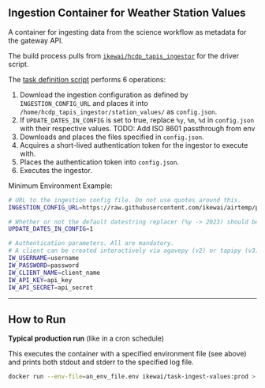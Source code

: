 ## Ingestion Container for Weather Station Values

A container for ingesting data from the science workflow as metadata for the gateway API.

The build process pulls from [`ikewai/hcdp_tapis_ingestor`](https://github.com/ikewai/hcdp_tapis_ingestor) for the driver script.

The [task definition script](/containers/ingestion/scripts/task.sh) performs 6 operations:
1. Download the ingestion configuration as defined by `INGESTION_CONFIG_URL` and places it into `/home/hcdp_tapis_ingestor/station_values/` as `config.json`.
2. If `UPDATE_DATES_IN_CONFIG` is set to true, replace `%y`, `%m`, `%d` in `config.json` with their respective values. TODO: Add ISO 8601 passthrough from env
3. Downloads and places the files specified in `config.json`.
4. Acquires a short-lived authentication token for the ingestor to execute with.
5. Places the authentication token into `config.json`.
6. Executes the ingestor.


Minimum Environment Example:
```sh
# URL to the ingestion config file. Do not use quotes around this.
INGESTION_CONFIG_URL=https://raw.githubusercontent.com/ikewai/airtemp/prod/ingestion/daily/tmax.json

# Whether or not the default datestring replacer (%y -> 2023) should be used. Should be 1 for production.
UPDATE_DATES_IN_CONFIG=1

# Authentication parameters. All are mandatory.
# A client can be created interactively via agavepy (v2) or tapipy (v3).
IW_USERNAME=username
IW_PASSWORD=password
IW_CLIENT_NAME=client_name
IW_API_KEY=api_key
IW_API_SECRET=api_secret
```
----
## How to Run

**Typical production run** (like in a cron schedule)

This executes the container with a specified environment file (see above) and prints both stdout and stderr to the specified log file.
```sh
docker run --env-file=an_env_file.env ikewai/task-ingest-values:prod > ingestion_output.log` 2>&1
```
